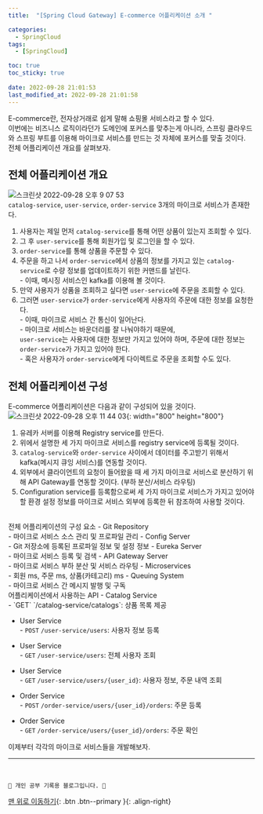 ```yaml
---
title:  "[Spring Cloud Gateway] E-commerce 어플리케이션 소개 "

categories:
  - SpringCloud
tags:
  - [SpringCloud]

toc: true
toc_sticky: true
 
date: 2022-09-28 21:01:53
last_modified_at: 2022-09-28 21:01:58
---
```

E-commerce란, 전자상거래로 쉽게 말해 쇼핑몰 서비스라고 할 수 있다.<br>
이번에는 비즈니스 로직이라던가 도메인에 포커스를 맞추는게 아니라, 스프링 클라우드와 스프링 부트를 이용해 마이크로 서비스를 만드는 것 자체에 포커스를 맞출 것이다.<br>
전체 어플리케이션 개요를 살펴보자.

## 전체 어플리케이션 개요
![스크린샷 2022-09-28 오후 9 07 53](https://user-images.githubusercontent.com/59405576/192774868-96f0eca4-f655-4700-91bf-ba10b06e9744.png)<br>
`catalog-service`, `user-service`, `order-service` 3개의 마이크로 서비스가 존재한다.<br>
1. 사용자는 제일 먼저 `catalog-service`를 통해 어떤 상품이 있는지 조회할 수 있다.
2. 그 후 `user-service`를 통해 회원가입 및 로그인을 할 수 있다.
3. `order-service`를 통해 상품을 주문할 수 있다.
4. 주문을 하고 나서 `order-service`에서 상품의 정보를 가지고 있는 `catalog-service`로 수량 정보를 업데이트하기 위한 커맨드를 날린다.<br>- 이때, 메시징 서비스인 kafka를 이용해 볼 것이다.
5. 만약 사용자가 상품을 조회하고 싶다면 `user-service`에 주문을 조회할 수 있다.
6. 그러면 `user-service`가 `order-service`에게 사용자의 주문에 대한 정보를 요청한다.<br>- 이때, 마이크로 서비스 간 통신이 일어난다.<br>- 마이크로 서비스는 바운더리를 잘 나눠야하기 때문에,<br>`user-service`는 사용자에 대한 정보만 가지고 있어야 하며, 주문에 대한 정보는 `order-service`가 가지고 있어야 한다.<br>- 혹은 사용자가 `order-service`에게 다이렉트로 주문을 조회할 수도 있다.

## 전체 어플리케이션 구성
E-commerce 어플리케이션은 다음과 같이 구성되어 있을 것이다.<br>
![스크린샷 2022-09-28 오후 11 44 03](https://user-images.githubusercontent.com/59405576/192809732-b264a02e-714a-43d4-a2a8-f99b1428a869.png){: width="800" height="800"}

1. 유레카 서버를 이용해 Registry service를 만든다.
2. 위에서 설명한 세 가지 마이크로 서비스를 registry service에 등록될 것이다.
3. `catalog-service`와 `order-service` 사이에서 데이터를 주고받기 위해서 kafka(메시지 큐잉 서비스)를 연동할 것이다.
4. 외부에서 클라이언트의 요청이 들어왔을 때 세 가지 마이크로 서비스로 분산하기 위해 API Gateway를 연동할 것이다. (부하 분산/서비스 라우팅)
5. Configuration service를 등록함으로써 세 가지 마이크로 서비스가 가지고 있어야 할 환경 설정 정보를 마이크로 서비스 외부에 등록한 뒤 참조하여 사용할 것이다.

<br>
전체 어플리케이션의 구성 요소
- Git Repository<br>- 마이크로 서비스 소스 관리 및 프로파일 관리
- Config Server<br>- Git 저장소에 등록된 프로파일 정보 및 설정 정보
- Eureka Server<br>- 마이크로 서비스 등록 및 검색
- API Gateway Server<br>- 마이크로 서비스 부하 분산 및 서비스 라우팅
- Microservices<br>- 회원 ms, 주문 ms, 상품(카테고리) ms
- Queuing System<br>- 마이크로 서비스 간 메시지 발행 및 구독

<br>
어플리케이션에서 사용하는 API
- Catalog Service<br>- `GET` `/catalog-service/catalogs`: 상품 목록 제공

- User Service<br>- `POST` `/user-service/users`: 사용자 정보 등록
- User Service<br>- `GET` `/user-service/users`: 전체 사용자 조회
- User Service<br>- `GET` `/user-service/users/{user_id}`: 사용자 정보, 주문 내역 조회

- Order Service<br>- `POST` `/order-service/users/{user_id}/orders`: 주문 등록
- Order Service<br>- `GET` `/order-service/users/{user_id}/orders`: 주문 확인

이제부터 각각의 마이크로 서비스들을 개발해보자.




***
<br>


    💛 개인 공부 기록용 블로그입니다. 👻

[맨 위로 이동하기](#){: .btn .btn--primary }{: .align-right}